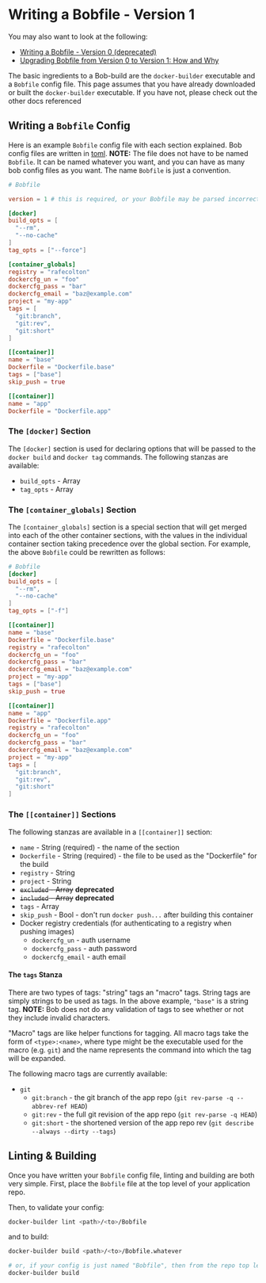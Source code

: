 # Writing a Bobfile - Version 1

You may also want to look at the following:

* [Writing a Bobfile - Version 0 (deprecated)](writing-a-bobfile-version-zero.md)
* [Upgrading Bobfile from Version 0 to Version 1: How and Why](upgrading-zero-to-one.md)

The basic ingredients to a Bob-build are the `docker-builder` executable and a
`Bobfile` config file.  This page assumes that you have already
downloaded or built the `docker-builder` executable.  If you have not, please
check out the other docs referenced

## Writing a `Bobfile` Config

Here is an example `Bobfile` config file with each section explained.
Bob config files are written in [toml](https://github.com/mojombo/toml).
**NOTE:** The file does not have to be named `Bobfile`.  It can be named
whatever you want, and you can have as many bob config files as you
want.  The name `Bobfile` is just a convention.

```toml
# Bobfile

version = 1 # this is required, or your Bobfile may be parsed incorrectly

[docker]
build_opts = [
  "--rm",
  "--no-cache"
]
tag_opts = ["--force"]

[container_globals]
registry = "rafecolton"
dockercfg_un = "foo"
dockercfg_pass = "bar"
dockercfg_email = "baz@example.com"
project = "my-app"
tags = [
  "git:branch",
  "git:rev",
  "git:short"
]

[[container]]
name = "base"
Dockerfile = "Dockerfile.base"
tags = ["base"]
skip_push = true

[[container]]
name = "app"
Dockerfile = "Dockerfile.app"
```

### The `[docker]` Section

The `[docker]` section is used for declaring options that will be passed
to the `docker build` and `docker tag` commands.  The following stanzas
are available:

* `build_opts` - Array
* `tag_opts` - Array

### The `[container_globals]` Section

The `[container_globals]` section is a special section that will get
merged into each of the other container sections, with the values in the
individual container section taking precedence over the global section.
For example, the above `Bobfile` could be rewritten as follows:

```toml
# Bobfile
[docker]
build_opts = [
  "--rm",
  "--no-cache"
]
tag_opts = ["-f"]

[[container]]
name = "base"
Dockerfile = "Dockerfile.base"
registry = "rafecolton"
dockercfg_un = "foo"
dockercfg_pass = "bar"
dockercfg_email = "baz@example.com"
project = "my-app"
tags = ["base"]
skip_push = true

[[container]]
name = "app"
Dockerfile = "Dockerfile.app"
registry = "rafecolton"
dockercfg_un = "foo"
dockercfg_pass = "bar"
dockercfg_email = "baz@example.com"
project = "my-app"
tags = [
  "git:branch",
  "git:rev",
  "git:short"
]
```

### The `[[container]]` Sections

The following stanzas are available in a `[[container]]` section:

* `name` - String (required) - the name of the section
* `Dockerfile` - String (required) - the file to be used as the
  "Dockerfile" for the build
* `registry` - String
* `project` - String
* <del>`excluded` - Array</del> **deprecated**
* <del>`included` - Array</del> **deprecated**
* `tags` - Array
* `skip_push` - Bool - don't run `docker push...` after building this
  container
* Docker registry credentials (for authenticating to a registry when pushing images)
  - `dockercfg_un` - auth username
  - `dockercfg_pass` - auth password
  - `dockercfg_email` - auth email

#### The `tags` Stanza

There are two types of tags: "string" tags an "macro" tags.  String tags
are simply strings to be used as tags.  In the above example, `"base"`
is a string tag.  **NOTE:** Bob does not do any validation of tags to
see whether or not they include invalid characters.

"Macro" tags are like helper functions for tagging.  All macro tags take
the form of `<type>:<name>`, where type might be the executable used for
the macro (e.g. `git`) and the name represents the command into which
the tag will be expanded.

The following macro tags are currently available:

* `git`
    - `git:branch` - the git branch of the app repo (`git rev-parse -q --abbrev-ref HEAD`)
    - `git:rev` - the full git revision of the app repo (`git rev-parse -q HEAD`)
    - `git:short` - the shortened version of the app repo rev (`git describe --always --dirty --tags`)

## Linting &amp; Building

Once you have written your `Bobfile` config file, linting and building
are both very simple.  First, place the `Bobfile` file at the top level
of your application repo. 

Then, to validate your config:

```bash
docker-builder lint <path>/<to>/Bobfile
```

and to build:

```bash
docker-builder build <path>/<to>/Bobfile.whatever

# or, if your config is just named "Bobfile", then from the repo top level...
docker-builder build
```
